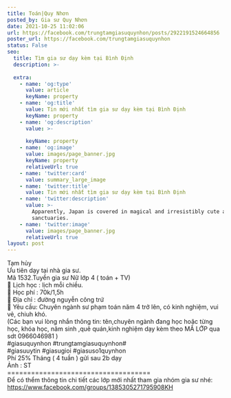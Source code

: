 ```yaml
---
title: Toán|Quy Nhơn
posted_by: Gia sư Quy Nhơn
date: 2021-10-25 11:02:06
url: https://facebook.com/trungtamgiasuquynhon/posts/2922191524664856
poster_url: https://facebook.com/trungtamgiasuquynhon
status: False
seo:
  title: Tìm gia sư dạy kèm tại Bình Định
  description: >-
    
  extra:
    - name: 'og:type'
      value: article
      keyName: property
    - name: 'og:title'
      value: Tin mới nhất tìm gia sư dạy kèm tại Bình Định
      keyName: property
    - name: 'og:description'
      value: >-
        
      keyName: property
    - name: 'og:image'
      value: images/page_banner.jpg
      keyName: property
      relativeUrl: true
    - name: 'twitter:card'
      value: summary_large_image
    - name: 'twitter:title'
      value: Tin mới nhất tìm gia sư dạy kèm tại Bình Định
    - name: 'twitter:description'
      value: >-
        Apparently, Japan is covered in magical and irresistibly cute animal
        sanctuaries.
    - name: 'twitter:image'
      value: images/page_banner.jpg
      relativeUrl: true
layout: post
---
```

Tạm hủy<br>Ưu tiên dạy tại nhà gia sư.<br>Mã 1532.Tuyển gia sư Nữ lớp 4 ( toán + TV)<br>🧐 Lịch học : lịch mỗi chiều.<br>🧐 Học phí : 70k/1,5h<br>🧐 Địa chỉ : đường nguyễn công trứ<br>🧐 Yêu cầu: Chuyên ngành sư phạm toán năm 4 trở lên, có kinh nghiệm, vui vẻ, chiuh khó.<br>(Các bạn vui lòng nhắn thông tin: tên,chuyên ngành đang học hoặc từng học, khóa học, năm sinh ,quê quán,kinh nghiệm dạy kèm theo MÃ LỚP qua sdt 0966046981 )<br>#giasuquynhon #trungtamgiasuquynhon#<br>#giasuuytin #giasugioi #giasuso1quynhon<br>Phí 25% Tháng ( 4 tuần ) gửi sau 2b dạy<br>Ảnh : ST<br>====================================<br>Để có thểm thông tin chi tiết các lớp mới nhất tham gia nhóm gia sư nhé: https://www.facebook.com/groups/1385305271795908KH
